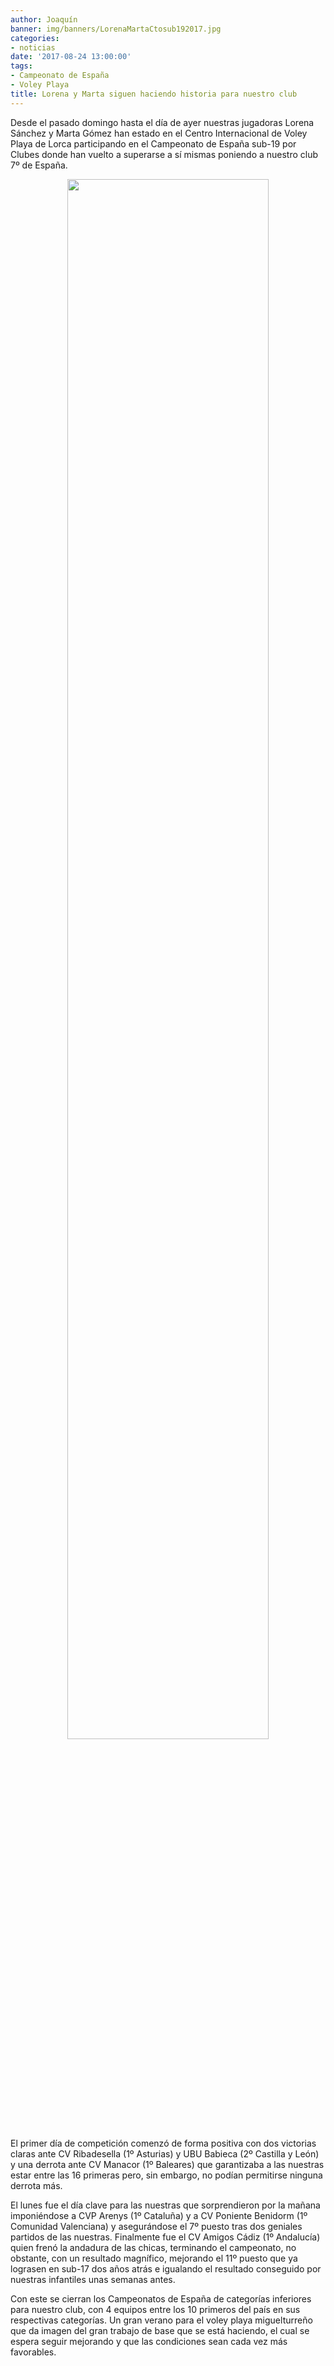 ```yaml
---
author: Joaquín
banner: img/banners/LorenaMartaCtosub192017.jpg
categories:
- noticias
date: '2017-08-24 13:00:00'
tags:
- Campeonato de España
- Voley Playa
title: Lorena y Marta siguen haciendo historia para nuestro club
---
```



Desde el pasado domingo hasta el día de ayer nuestras jugadoras Lorena Sánchez y Marta Gómez han estado en el Centro Internacional de Voley Playa de Lorca participando en el Campeonato de España sub-19 por Clubes donde han vuelto a superarse a sí mismas poniendo a nuestro club 7º de España.

<center>
	<a target="photo" href="http://www.advmiguelturra.org/img/banners/LorenaMartaCtosub192017.jpg">
	<img width="80%" align="center" src="http://www.advmiguelturra.org/img/banners/LorenaMartaCtosub192017.jpg"/>
	</a>
</center>

El primer día de competición comenzó de forma positiva con dos victorias claras ante CV Ribadesella (1º Asturias) y UBU Babieca (2º Castilla y León) y una derrota ante CV Manacor (1º Baleares) que garantizaba a las nuestras estar entre las 16 primeras pero, sin embargo, no podían permitirse ninguna derrota más.

El lunes fue el día clave para las nuestras que sorprendieron por la mañana imponiéndose a CVP Arenys (1º Cataluña) y a CV Poniente Benidorm (1º Comunidad Valenciana) y asegurándose el 7º puesto tras dos geniales partidos de las nuestras. Finalmente fue el CV Amigos Cádiz (1º Andalucía) quien frenó la andadura de las chicas, terminando el campeonato, no obstante, con un resultado magnífico, mejorando el 11º puesto que ya lograsen en sub-17 dos años atrás e igualando el resultado conseguido por nuestras infantiles unas semanas antes.

Con este se cierran los Campeonatos de España de categorías inferiores para nuestro club, con 4 equipos entre los 10 primeros del país en sus respectivas categorías. Un gran verano para el voley playa miguelturreño que da imagen del gran trabajo de base que se está haciendo, el cual se espera seguir mejorando y que las condiciones sean cada vez más favorables.
